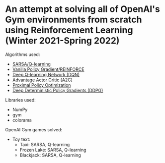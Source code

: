 # An attempt at solving all of OpenAI's Gym environments from scratch using Reinforcement Learning (Winter 2021-Spring 2022)

Algorithms used:
- [SARSA/Q-learning](https://www.cse.unsw.edu.au/~cs9417ml/RL1/algorithms.html)
- [Vanilla Policy Gradient/REINFORCE](https://spinningup.openai.com/en/latest/algorithms/vpg.html#background)
- [Deep Q-learning Network (DQN)](https://www.cs.toronto.edu/~vmnih/docs/dqn.pdf)
- [Advantage Actor Critic (A2C)](https://arxiv.org/pdf/1602.01783.pdf)
- [Proximal Policy Optimization](https://spinningup.openai.com/en/latest/algorithms/ppo.html)
- [Deep Deterministic Policy Gradients (DDPG)](https://spinningup.openai.com/en/latest/algorithms/ddpg.html)

Libraries used:
- NumPy
- gym
- colorama

OpenAI Gym games solved:
- Toy text:
    - Taxi: SARSA, Q-learning
    - Frozen Lake: SARSA, Q-learning
    - Blackjack: SARSA, Q-learning
